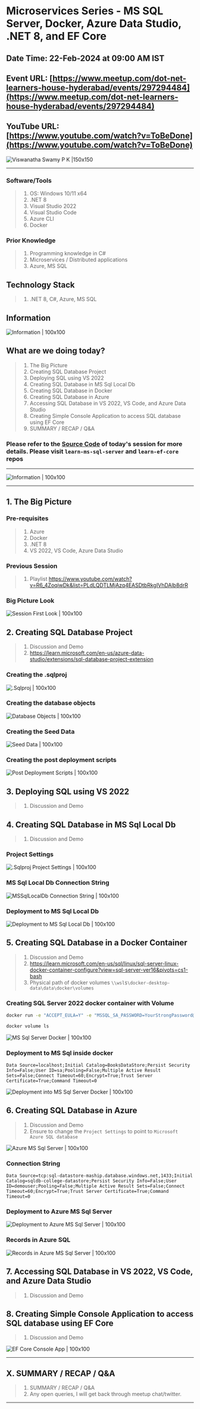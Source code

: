 # Microservices Series - MS SQL Server, Docker, Azure Data Studio, .NET 8, and EF Core

## Date Time: 22-Feb-2024 at 09:00 AM IST

## Event URL: [https://www.meetup.com/dot-net-learners-house-hyderabad/events/297294484](https://www.meetup.com/dot-net-learners-house-hyderabad/events/297294484)

## YouTube URL: [https://www.youtube.com/watch?v=ToBeDone](https://www.youtube.com/watch?v=ToBeDone)

![Viswanatha Swamy P K |150x150](./Documentation/Images/ViswanathaSwamyPK.PNG)

---

### Software/Tools

> 1. OS: Windows 10/11 x64
> 1. .NET 8
> 1. Visual Studio 2022
> 1. Visual Studio Code
> 1. Azure CLI
> 1. Docker

### Prior Knowledge

> 1. Programming knowledge in C#
> 1. Microservices / Distributed applications
> 1. Azure, MS SQL

## Technology Stack

> 1. .NET 8, C#, Azure, MS SQL

## Information

![Information | 100x100](../Documentation/Images/Information.PNG)

## What are we doing today?

> 1. The Big Picture
> 1. Creating SQL Database Project
> 1. Deploying SQL using VS 2022
> 1. Creating SQL Database in MS Sql Local Db
> 1. Creating SQL Database in Docker
> 1. Creating SQL Database in Azure
> 1. Accessing SQL Database in VS 2022, VS Code, and Azure Data Studio
> 1. Creating Simple Console Application to access SQL database using EF Core
> 1. SUMMARY / RECAP / Q&A

### Please refer to the [**Source Code**](https://github.com/ViswanathaSwamy-PK-TechSkillz-Academy) of today's session for more details. Please visit `learn-ms-sql-server` and `learn-ef-core` repos

---

![Information | 100x100](../Documentation/Images/SeatBelt.PNG)

---

## 1. The Big Picture

### Pre-requisites

> 1. Azure
> 1. Docker
> 1. .NET 8
> 1. VS 2022, VS Code, Azure Data Studio

### Previous Session

> 1. Playlist <https://www.youtube.com/watch?v=R6_4ZoqiwDk&list=PLdLQDTLMjAzq4EASDtbRkgIVhDAlb8drR>

### Big Picture Look

![Session First Look | 100x100](./Documentation/Images/SessionFirstLook.PNG)

## 2. Creating SQL Database Project

> 1. Discussion and Demo
> 1. <https://learn.microsoft.com/en-us/azure-data-studio/extensions/sql-database-project-extension>

### Creating the .sqlproj

![.Sqlproj | 100x100](./Documentation/Images/SQLProj_1.PNG)

### Creating the database objects

![Database Objects | 100x100](./Documentation/Images/SQLProj_2.PNG)

### Creating the Seed Data

![Seed Data | 100x100](./Documentation/Images/SQLProj_3.PNG)

### Creating the post deployment scripts

![Post Deployment Scripts | 100x100](./Documentation/Images/SQLProj_4.PNG)

## 3. Deploying SQL using VS 2022

> 1. Discussion and Demo

## 4. Creating SQL Database in MS Sql Local Db

> 1. Discussion and Demo

### Project Settings

![.Sqlproj Project Settings | 100x100](./Documentation/Images/SQLProj_Settings.PNG)

### MS Sql Local Db Connection String

![MSSqlLocalDb Connection String | 100x100](./Documentation/Images/MSSqlLocalDb_1.PNG)

### Deployment to MS Sql Local Db

![Deployment to MS Sql Local Db | 100x100](./Documentation/Images/MSSqlLocalDb_2.PNG)

## 5. Creating SQL Database in a Docker Container

> 1. Discussion and Demo
> 1. <https://learn.microsoft.com/en-us/sql/linux/sql-server-linux-docker-container-configure?view=sql-server-ver16&pivots=cs1-bash>
> 1. Physical path of docker volumes `\\wsl$\docker-desktop-data\data\docker\volumes`

### Creating SQL Server 2022 docker container with Volume

```bash
docker run -e "ACCEPT_EULA=Y" -e "MSSQL_SA_PASSWORD=YourStrongPassword@1" -p 1433:1433 --name books-datastore --hostname books-datastore -e 'MSSQL_PID=Standard' -v books-datastore-volume:/var/opt/mssql -d mcr.microsoft.com/mssql/server:2022-latest

docker volume ls
```

![MS Sql Server Docker | 100x100](./Documentation/Images/SQLServer_Docker_1.PNG)

### Deployment to MS Sql inside docker

```text
Data Source=localhost;Initial Catalog=BooksDataStore;Persist Security Info=False;User ID=sa;Pooling=False;Multiple Active Result Sets=False;Connect Timeout=60;Encrypt=True;Trust Server Certificate=True;Command Timeout=0
```

![Deployment into MS Sql Server Docker | 100x100](./Documentation/Images/SQLServer_Docker_2.PNG)

## 6. Creating SQL Database in Azure

> 1. Discussion and Demo
> 1. Ensure to change the `Project Settings` to point to `Microsoft Azure SQL database`

![Azure MS Sql Server | 100x100](./Documentation/Images/AzureSQL_1.PNG)

### Connection String

```text
Data Source=tcp:sql-datastore-maship.database.windows.net,1433;Initial Catalog=sqldb-college-datastore;Persist Security Info=False;User ID=demouser;Pooling=False;Multiple Active Result Sets=False;Connect Timeout=60;Encrypt=True;Trust Server Certificate=True;Command Timeout=0
```

### Deployment to Azure MS Sql Server

![Deployment to Azure MS Sql Server | 100x100](./Documentation/Images/AzureSQL_2.PNG)

### Records in Azure SQL

![Records in Azure MS Sql Server | 100x100](./Documentation/Images/AzureSQL_3.PNG)

## 7. Accessing SQL Database in VS 2022, VS Code, and Azure Data Studio

> 1. Discussion and Demo

## 8. Creating Simple Console Application to access SQL database using EF Core

> 1. Discussion and Demo

![EF Core Console App | 100x100](./Documentation/Images/EFCore_ConsoleApp.PNG)

---

## X. SUMMARY / RECAP / Q&A

> 1. SUMMARY / RECAP / Q&A
> 2. Any open queries, I will get back through meetup chat/twitter.

---
